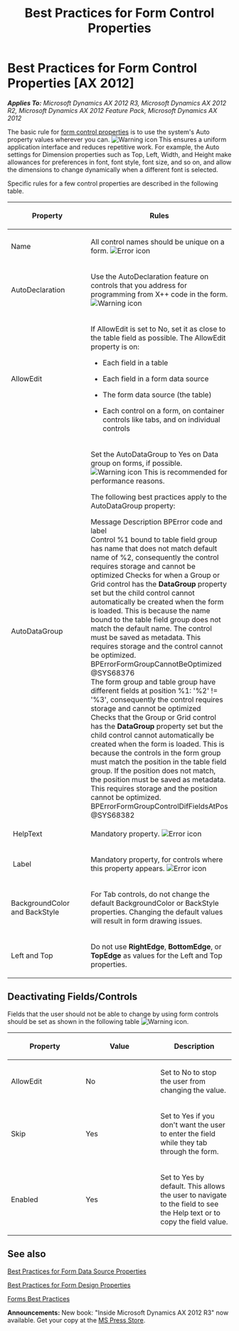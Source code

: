 ﻿---
title: Best Practices for Form Control Properties
TOCTitle: Form Control Properties
ms:assetid: 028bd626-4c01-4fa4-a8bf-c9c39699f2a2
ms:mtpsurl: https://msdn.microsoft.com/en-us/library/Aa498808(v=AX.60)
ms:contentKeyID: 35240148
ms.date: 05/18/2015
mtps_version: v=AX.60
---

# Best Practices for Form Control Properties [AX 2012]


_**Applies To:** Microsoft Dynamics AX 2012 R3, Microsoft Dynamics AX 2012 R2, Microsoft Dynamics AX 2012 Feature Pack, Microsoft Dynamics AX 2012_

The basic rule for [form control properties](form-control-properties.md) is to use the system's Auto property values wherever you can. ![Warning icon](images/Aa658028.WarningIcon(en-us,AX.60).gif "Warning icon") This ensures a uniform application interface and reduces repetitive work. For example, the Auto settings for Dimension properties such as Top, Left, Width, and Height make allowances for preferences in font, font style, font size, and so on, and allow the dimensions to change dynamically when a different font is selected.

Specific rules for a few control properties are described in the following table.


<table>
<colgroup>
<col style="width: 50%" />
<col style="width: 50%" />
</colgroup>
<thead>
<tr class="header">
<th><p>Property</p></th>
<th><p>Rules</p></th>
</tr>
</thead>
<tbody>
<tr class="odd">
<td><p>Name</p></td>
<td><p>All control names should be unique on a form. <img src="images/Aa872655.ErrorIcon(AX.60).gif" title="Error icon" alt="Error icon" /></p></td>
</tr>
<tr class="even">
<td><p>AutoDeclaration</p></td>
<td><p>Use the AutoDeclaration feature on controls that you address for programming from X++ code in the form. <img src="images/Aa658028.WarningIcon(en-us,AX.60).gif" title="Warning icon" alt="Warning icon" /></p></td>
</tr>
<tr class="odd">
<td><p>AllowEdit</p></td>
<td><p>If AllowEdit is set to No, set it as close to the table field as possible. The AllowEdit property is on:</p>
<ul>
<li><p>Each field in a table</p></li>
<li><p>Each field in a form data source</p></li>
<li><p>The form data source (the table)</p></li>
<li><p>Each control on a form, on container controls like tabs, and on individual controls</p></li>
</ul></td>
</tr>
<tr class="even">
<td><p>AutoDataGroup</p></td>
<td><p>Set the AutoDataGroup to Yes on Data group on forms, if possible. <img src="images/Aa658028.WarningIcon(en-us,AX.60).gif" title="Warning icon" alt="Warning icon" /> This is recommended for performance reasons.</p>
<p>The following best practices apply to the AutoDataGroup property:</p>
<div class="caption">
</div>
<div class="tableSection">
<div class="mtps-table">
<div class="mtps-row">
Message Description BPError code and label
</div>
<div class="mtps-row">
Control %1 bound to table field group has name that does not match default name of %2, consequently the control requires storage and cannot be optimized Checks for when a Group or Grid control has the <strong>DataGroup</strong> property set but the child control cannot automatically be created when the form is loaded. This is because the name bound to the table field group does not match the default name. The control must be saved as metadata. This requires storage and the control cannot be optimized. BPErrorFormGroupCannotBeOptimized @SYS68376
</div>
<div class="mtps-row">
The form group and table group have different fields at position %1: '%2' != '%3', consequently the control requires storage and cannot be optimized Checks that the Group or Grid control has the <strong>DataGroup</strong> property set but the child control cannot automatically be created when the form is loaded. This is because the controls in the form group must match the position in the table field group. If the position does not match, the position must be saved as metadata. This requires storage and the position cannot be optimized. BPErrorFormGroupControlDifFieldsAtPos @SYS68382
</div>
</div>
</div></td>
</tr>
<tr class="odd">
<td><p><span id="rx25helptextmand"></span> HelpText</p></td>
<td><p>Mandatory property. <img src="images/Aa872655.ErrorIcon(AX.60).gif" title="Error icon" alt="Error icon" /></p></td>
</tr>
<tr class="even">
<td><p><span id="rx14formconlabelprop"></span> Label</p></td>
<td><p>Mandatory property, for controls where this property appears. <img src="images/Aa872655.ErrorIcon(AX.60).gif" title="Error icon" alt="Error icon" /></p></td>
</tr>
<tr class="odd">
<td><p>BackgroundColor and BackStyle</p></td>
<td><p>For Tab controls, do not change the default BackgroundColor or BackStyle properties. Changing the default values will result in form drawing issues.</p></td>
</tr>
<tr class="even">
<td><p>Left and Top</p></td>
<td><p>Do not use <strong>RightEdge</strong>, <strong>BottomEdge</strong>, or <strong>TopEdge</strong> as values for the Left and Top properties.</p></td>
</tr>
</tbody>
</table>


## Deactivating Fields/Controls

Fields that the user should not be able to change by using form controls should be set as shown in the following table ![Warning icon](images/Aa658028.WarningIcon(en-us,AX.60).gif "Warning icon").

<table>
<colgroup>
<col style="width: 33%" />
<col style="width: 33%" />
<col style="width: 33%" />
</colgroup>
<thead>
<tr class="header">
<th><p>Property</p></th>
<th><p>Value</p></th>
<th><p>Description</p></th>
</tr>
</thead>
<tbody>
<tr class="odd">
<td><p>AllowEdit</p></td>
<td><p>No</p></td>
<td><p>Set to No to stop the user from changing the value.</p></td>
</tr>
<tr class="even">
<td><p>Skip</p></td>
<td><p>Yes</p></td>
<td><p>Set to Yes if you don't want the user to enter the field while they tab through the form.</p></td>
</tr>
<tr class="odd">
<td><p>Enabled</p></td>
<td><p>Yes</p></td>
<td><p>Set to Yes by default. This allows the user to navigate to the field to see the Help text or to copy the field value.</p></td>
</tr>
</tbody>
</table>


## See also

[Best Practices for Form Data Source Properties](best-practices-for-form-data-source-properties.md)

[Best Practices for Form Design Properties](best-practices-for-form-design-properties.md)

[Forms Best Practices](forms-best-practices.md)

  
**Announcements:** New book: "Inside Microsoft Dynamics AX 2012 R3" now available. Get your copy at the [MS Press Store](https://www.microsoftpressstore.com/store/inside-microsoft-dynamics-ax-2012-r3-9780735685109).

